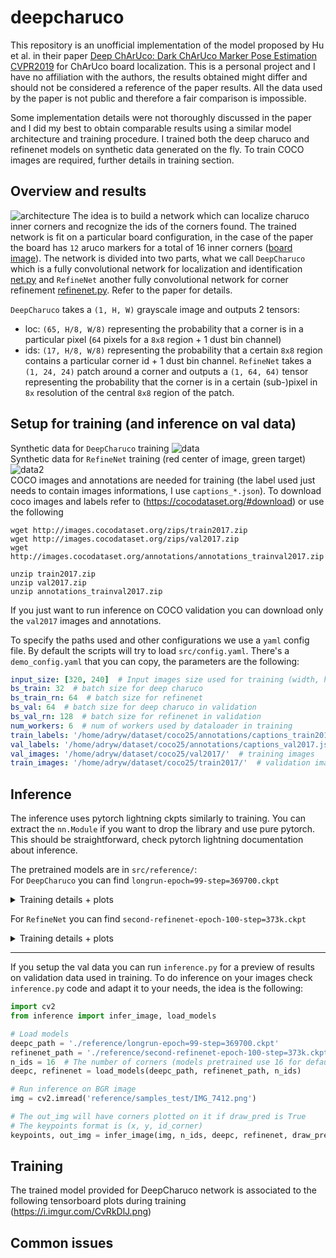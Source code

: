 # deepcharuco

This repository is an unofficial implementation of the model proposed by Hu et al. in their paper [Deep ChArUco: Dark ChArUco Marker Pose Estimation CVPR2019](https://arxiv.org/abs/1812.03247) for ChArUco board localization.
This is a personal project and I have no affiliation with the authors, the results obtained might differ and should not be considered a reference of the paper results. All the data used by the paper is not public and therefore a fair comparison is impossible.

Some implementation details were not thoroughly discussed in the paper and I did my best to obtain comparable results using a similar model architecture and training procedure. I trained both the deep charuco and refinenet models on synthetic data generated on the fly. To train COCO images are required, further details in training section.

## Overview and results
![architecture](https://i.imgur.com/W8TnGgm.png)
The idea is to build a network which can localize charuco inner corners and recognize the ids of the corners found. The trained network is fit on a particular board configuration, in the case of the paper the board has `12` aruco markers for a total of 16 inner corners ([board image](src/reference/board_image_240x240.jpg)).
The network is divided into two parts, what we call `DeepCharuco` which is a fully convolutional network for localization and identification [net.py](src/models/net.py) and `RefineNet` another fully convolutional network for corner refinement [refinenet.py](src/models/refinenet.py). Refer to the paper for details.  

`DeepCharuco` takes a `(1, H, W)` grayscale image and outputs 2 tensors:
- loc: `(65, H/8, W/8)` representing the probability that a corner is in a particular pixel (`64` pixels for a `8x8` region + 1 dust bin channel)
- ids: `(17, H/8, W/8)` representing the probability that a certain `8x8` region contains a particular corner id + 1 dust bin channel.
`RefineNet` takes a `(1, 24, 24)` patch around a corner and outputs a `(1, 64, 64)` tensor representing the probability that the corner is in a certain (sub-)pixel in `8x` resolution of the central `8x8` region of the patch.

## Setup for training (and inference on val data)
Synthetic data for `DeepCharuco` training
![data](https://i.imgur.com/KasncjL.png)  
Synthetic data for `RefineNet` training (red center of image, green target)
![data2](https://i.imgur.com/CveVxF0.png)  
COCO images and annotations are needed for training (the label used just needs to contain images informations, I use `captions_*.json`).
To download coco images and labels refer to (https://cocodataset.org/#download) or use the following
```
wget http://images.cocodataset.org/zips/train2017.zip
wget http://images.cocodataset.org/zips/val2017.zip
wget http://images.cocodataset.org/annotations/annotations_trainval2017.zip

unzip train2017.zip
unzip val2017.zip
unzip annotations_trainval2017.zip
```
If you just want to run inference on COCO validation you can download only the `val2017` images and annotations.  

To specify the paths used and other configurations we use a `yaml` config file.
By default the scripts will try to load `src/config.yaml`. There's a `demo_config.yaml` that you can copy, the parameters are the following:
```yaml
input_size: [320, 240]  # Input images size used for training (width, height)
bs_train: 32  # batch size for deep charuco
bs_train_rn: 64  # batch size for refinenet
bs_val: 64  # batch size for deep charuco in validation
bs_val_rn: 128  # batch size for refinenet in validation
num_workers: 6  # num of workers used by dataloader in training
train_labels: '/home/adryw/dataset/coco25/annotations/captions_train2017.json'  # training labels
val_labels: '/home/adryw/dataset/coco25/annotations/captions_val2017.json'  # validation labels
val_images: '/home/adryw/dataset/coco25/val2017/'  # training images
train_images: '/home/adryw/dataset/coco25/train2017/'  # validation images
```

## Inference
The inference uses pytorch lightning ckpts similarly to training. You can extract the `nn.Module` if you want to drop the library and use pure pytorch. This should be straightforward, check pytorch lightning documentation about inference.

The pretrained models are in `src/reference/`:  
For `DeepCharuco` you can find `longrun-epoch=99-step=369700.ckpt`
<details>
  <summary>Training details + plots</summary>
  
  Training time: `27 hours on GTX1080ti`  
  batch size: `32`  
  lr: `5e-3`  
  negative probability (in [transformations.py](src/transformations.py)): 0.05  
  Training plots:
  ![train_res](https://i.imgur.com/PFTL10P.png)
  ![train_res2](https://i.imgur.com/pdrC5C4.png)
  
  Where `l2_pixels` is the euclidean distance in pixels of the corners the model found during validation and
  `match_ratio` is the percentage of corners found over the total in each image. Please look at [metrics.py](models/metrics.py),
  they are not perfect metrics but provide useful insights of the model training.
</details>

For `RefineNet` you can find `second-refinenet-epoch-100-step=373k.ckpt`
<details>
  <summary>Training details + plots</summary>
  
  Training time: `22 hours on GTX1080ti`  
  total: `8` which means we take 8 corners from each single sample image for training ([train_refinenet.py](src/train_refinenet.py))  
  batch size: `256` (virtually `32` because `batch_size // total` is used)  
  lr: `1e-4`  
  negative probability (in `transformations.py`): 0.05  
  Training plots:
  ![train_res](https://i.imgur.com/5ddmaEB.png)
  ![train_res2](https://i.imgur.com/7kLH046.png)
  
  Where `val_dist_refinenet_pixels` is the euclidean distance in pixels of the predicted corner in `8x` resolution (so if dist_pixels is `3` the error in original resolution is `3/8` of a pixel.
  Please look at [metrics.py](models/metrics.py) for details.
</details>

---

If you setup the val data you can run `inference.py` for a preview of results on validation data used in training. To do inference on your images check `inference.py` code and adapt it to your needs, the idea is the following:
```python
import cv2
from inference import infer_image, load_models

# Load models
deepc_path = './reference/longrun-epoch=99-step=369700.ckpt'
refinenet_path = './reference/second-refinenet-epoch-100-step=373k.ckpt'
n_ids = 16  # The number of corners (models pretrained use 16 for default board)
deepc, refinenet = load_models(deepc_path, refinenet_path, n_ids)

# Run inference on BGR image
img = cv2.imread('reference/samples_test/IMG_7412.png')

# The out_img will have corners plotted on it if draw_pred is True
# The keypoints format is (x, y, id_corner)
keypoints, out_img = infer_image(img, n_ids, deepc, refinenet, draw_pred=True)
```

## Training
The trained model provided for DeepCharuco network is associated to the following tensorboard plots during training
(https://i.imgur.com/CvRkDlJ.png)

## Common issues
